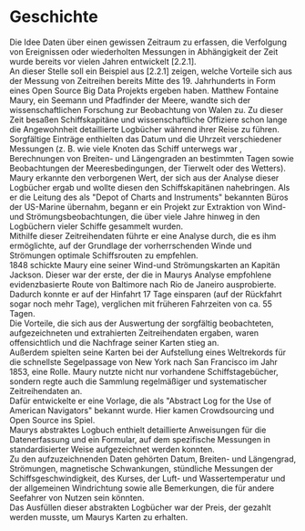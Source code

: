 # Geschichte
Die Idee Daten über einen gewissen Zeitraum zu erfassen, die Verfolgung von Ereignissen oder wiederholten Messungen in Abhängigkeit der Zeit wurde bereits vor vielen Jahren entwickelt [2.2.1].   
An dieser Stelle soll ein Beispiel aus [2.2.1] zeigen, welche Vorteile sich aus der Messung von Zeitreihen bereits Mitte des 19. Jahrhunderts in Form eines Open Source Big Data Projekts ergeben haben. <!--Bei "ein Beispiel aus ..." statt der Nummer den Titel des Buchs, Papers oder was es ist einfügen und erst danach die Nummer--> 
Matthew Fontaine Maury, ein Seemann und Pfadfinder der Meere, wandte sich der wissenschaftlichen Forschung zur Beobachtung von Walen zu. Zu dieser Zeit besaßen Schiffskapitäne und wissenschaftliche Offiziere schon lange die Angewohnheit <!--Komma--> detaillierte Logbücher während ihrer Reise zu führen.    
Sorgfältige Einträge enthielten das Datum und die Uhrzeit verschiedener Messungen (z. B. <!--z.B. ausschreiben--> wie viele Knoten das Schiff unterwegs war <!--mit wie vielen Knoten das Schiff-->, Berechnungen von Breiten- und Längengraden an bestimmten Tagen sowie Beobachtungen der Meeresbedingungen, der Tierwelt oder des Wetters).   
Maury erkannte den verborgenen Wert, der sich aus der Analyse dieser Logbücher ergab und wollte diesen den Schiffskapitänen nahebringen.
Als er die Leitung des als "Depot of Charts and Instruments" bekannten Büros der US-Marine übernahm, begann er ein Projekt zur Extraktion von Wind- und Strömungsbeobachtungen, die über viele Jahre hinweg in den Logbüchern vieler Schiffe gesammelt wurden.  
Mithilfe dieser Zeitreihendaten führte er eine Analyse durch, die es ihm ermöglichte, auf der Grundlage der vorherrschenden Winde und Strömungen optimale Schiffsrouten zu empfehlen.  
1848 schickte Maury eine seiner Wind-und Strömungskarten an Kapitän Jackson. Dieser war der erste, der die in Maurys Analyse empfohlene evidenzbasierte Route von Baltimore nach Rio de Janeiro ausprobierte. Dadurch konnte er auf der Hinfahrt 17 Tage einsparen (auf der Rückfahrt sogar noch mehr Tage), verglichen mit früheren Fahrzeiten von ca. 55 Tagen.  
Die Vorteile, die sich aus der Auswertung der sorgfältig beobachteten, aufgezeichneten und extrahierten Zeitreihendaten ergaben, waren offensichtlich und die Nachfrage seiner Karten stieg an.  
Außerdem spielten seine Karten bei der Aufstellung eines Weltrekords für die schnellste Segelpassage von New York nach San Francisco im Jahr 1853, eine Rolle.
Maury nutzte nicht nur vorhandene Schiffstagebücher, sondern regte auch die Sammlung regelmäßiger und systematischer Zeitreihendaten an.  
Dafür entwickelte er eine Vorlage, die als "Abstract Log for the Use of American Navigators" bekannt wurde. Hier kamen Crowdsourcing und Open Source ins Spiel.  
Maurys abstraktes Logbuch enthielt detaillierte Anweisungen für die Datenerfassung und ein Formular, auf dem spezifische Messungen in standardisierter Weise aufgezeichnet werden konnten.   
Zu den aufzuzeichnenden Daten gehörten Datum, Breiten- und Längengrad, Strömungen, magnetische Schwankungen, stündliche Messungen der Schiffsgeschwindigkeit, des Kurses, der Luft- und Wassertemperatur und der allgemeinen Windrichtung sowie alle Bemerkungen, die für andere Seefahrer von Nutzen sein könnten.  
Das Ausfüllen dieser abstrakten Logbücher war der Preis, der gezahlt werden musste, um Maurys Karten zu erhalten.  

